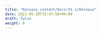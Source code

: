 ```yaml
---
title: "Release_content/Docs/V1.1/Release"
date: 2021-05-20T15:47:58+09:00
draft: false
weight: 0
---
```


